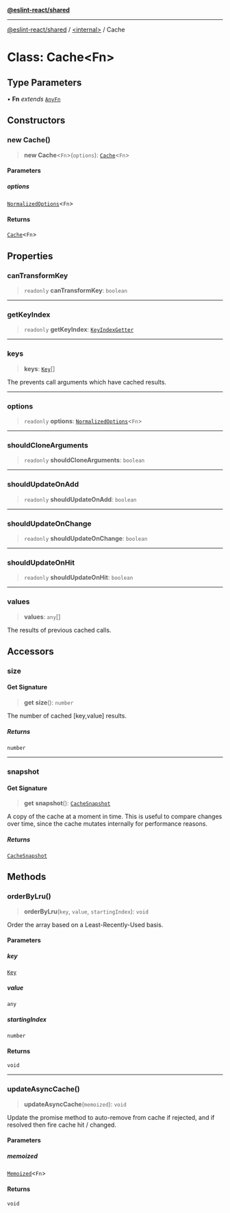 [**@eslint-react/shared**](../../README.md)

***

[@eslint-react/shared](../../README.md) / [\<internal\>](../README.md) / Cache

# Class: Cache\<Fn\>

## Type Parameters

• **Fn** *extends* [`AnyFn`](../type-aliases/AnyFn.md)

## Constructors

### new Cache()

> **new Cache**\<`Fn`\>(`options`): [`Cache`](Cache.md)\<`Fn`\>

#### Parameters

##### options

[`NormalizedOptions`](../interfaces/NormalizedOptions.md)\<`Fn`\>

#### Returns

[`Cache`](Cache.md)\<`Fn`\>

## Properties

### canTransformKey

> `readonly` **canTransformKey**: `boolean`

***

### getKeyIndex

> `readonly` **getKeyIndex**: [`KeyIndexGetter`](../type-aliases/KeyIndexGetter.md)

***

### keys

> **keys**: [`Key`](../type-aliases/Key.md)[]

The prevents call arguments which have cached results.

***

### options

> `readonly` **options**: [`NormalizedOptions`](../interfaces/NormalizedOptions.md)\<`Fn`\>

***

### shouldCloneArguments

> `readonly` **shouldCloneArguments**: `boolean`

***

### shouldUpdateOnAdd

> `readonly` **shouldUpdateOnAdd**: `boolean`

***

### shouldUpdateOnChange

> `readonly` **shouldUpdateOnChange**: `boolean`

***

### shouldUpdateOnHit

> `readonly` **shouldUpdateOnHit**: `boolean`

***

### values

> **values**: `any`[]

The results of previous cached calls.

## Accessors

### size

#### Get Signature

> **get** **size**(): `number`

The number of cached [key,value] results.

##### Returns

`number`

***

### snapshot

#### Get Signature

> **get** **snapshot**(): [`CacheSnapshot`](../interfaces/CacheSnapshot.md)

A copy of the cache at a moment in time. This is useful
to compare changes over time, since the cache mutates
internally for performance reasons.

##### Returns

[`CacheSnapshot`](../interfaces/CacheSnapshot.md)

## Methods

### orderByLru()

> **orderByLru**(`key`, `value`, `startingIndex`): `void`

Order the array based on a Least-Recently-Used basis.

#### Parameters

##### key

[`Key`](../type-aliases/Key.md)

##### value

`any`

##### startingIndex

`number`

#### Returns

`void`

***

### updateAsyncCache()

> **updateAsyncCache**(`memoized`): `void`

Update the promise method to auto-remove from cache if rejected, and
if resolved then fire cache hit / changed.

#### Parameters

##### memoized

[`Memoized`](../type-aliases/Memoized.md)\<`Fn`\>

#### Returns

`void`
